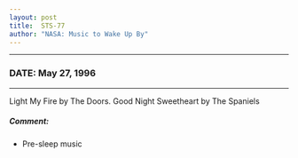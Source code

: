 ```yaml
---
layout: post
title:  STS-77
author: "NASA: Music to Wake Up By"
---
```


----
### DATE: May 27, 1996
----
Light My Fire by The Doors.
Good Night Sweetheart by The Spaniels

##### Comment:
* Pre-sleep music
